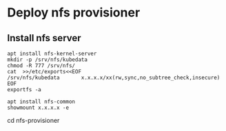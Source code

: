 # Deploy nfs provisioner

## Install nfs server
	apt install nfs-kernel-server
	mkdir -p /srv/nfs/kubedata
	chmod -R 777 /srv/nfs/
	cat  >>/etc/exports<<EOF
	/srv/nfs/kubedata       x.x.x.x/xx(rw,sync,no_subtree_check,insecure)
	EOF
	exportfs -a
	
	apt install nfs-common
	showmount x.x.x.x -e



cd nfs-provisioner
